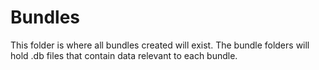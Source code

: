 # Bundles

This folder is where all bundles created will exist. The bundle folders will hold .db files that contain data relevant to each bundle.